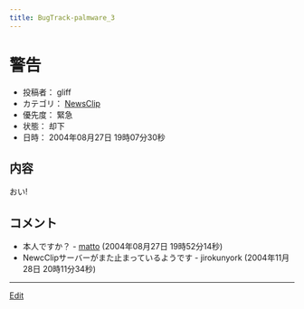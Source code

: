 ```yaml
---
title: BugTrack-palmware_3
---
```


# 警告

* 投稿者： gliff
* カテゴリ： [NewsClip](/NewsClip)
* 優先度： 緊急
* 状態： 却下
* 日時： 2004年08月27日 19時07分30秒



## 内容

おい!


## コメント

* 本人ですか？ - [matto](/matto) (2004年08月27日 19時52分14秒)
* NewcClipサーバーがまた止まっているようです - jirokunyork (2004年11月28日 20時11分34秒)
<!--  -->




----

[Edit](https://github.com/vitroid/vitroid.github.io/edit/master/MD/BugTrack-palmware_3.md)

